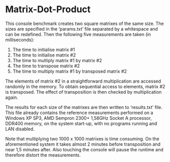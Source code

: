 # Matrix-Dot-Product

This console benchmark creates two square matrixes of the same size. The sizes are specified in the ‘params.txt’ file separated by a whitespace and can be redefined. Then the following five measurements are taken (in milliseconds):

1.	The time to initialise matrix #1
2.	The time to initialise matrix #2
3.	The time to multiply matrix #1 by matrix #2
4.	The time to transpose matrix #2
5.	The time to multiply matrix #1 by transposed matrix #2

The elements of matrix #2 in a straightforward multiplication are accessed randomly in the memory. To obtain sequential access to elements, matrix #2 is transposed. The effect of transposition is then checked by multiplication again.

The results for each size of the matrixes are then written to ‘results.txt’ file. This file already contains the reference measurements performed on a Windows XP SP3, AMD Sempron 2300+ 1,58GHz Socket A  processor, DDR400 memory, on the system start-up, with no programs running and LAN disabled.

Note that multiplying two 1000 x 1000 matrixes is time consuming. On the aforementioned system it takes almost 2 minutes before transposition and near 1,5 minutes after. Also touching the console will pause the runtime and therefore distort the measurements.

